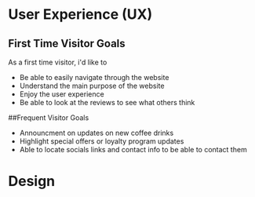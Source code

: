 # User Experience (UX)

## First Time Visitor Goals
As a first time visitor, i'd like to
* Be able to easily navigate through the website
* Understand the main purpose of the website
* Enjoy the user experience
* Be able to look at the reviews to see what others think


##Frequent Visitor Goals
* Announcment on updates on new coffee drinks
* Highlight special offers or loyalty program updates
* Able to locate socials links and contact info to be able to contact them

# Design

